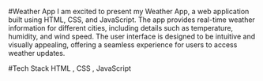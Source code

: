 #Weather App
I am excited to present my Weather App, a web application built using HTML, CSS, and JavaScript. The app provides real-time weather information for different cities, including details such as temperature, humidity, and wind speed. The user interface is designed to be intuitive and visually appealing, offering a seamless experience for users to access weather updates.

#Tech Stack
HTML , CSS , JavaScript
